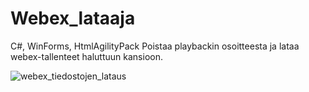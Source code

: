 # Webex_lataaja

C#, WinForms, HtmlAgilityPack
Poistaa playbackin osoitteesta ja lataa webex-tallenteet haluttuun kansioon.


![webex_tiedostojen_lataus](https://user-images.githubusercontent.com/35188824/35195468-8eab0584-fecc-11e7-9050-0b3f8d0ba986.JPG)
